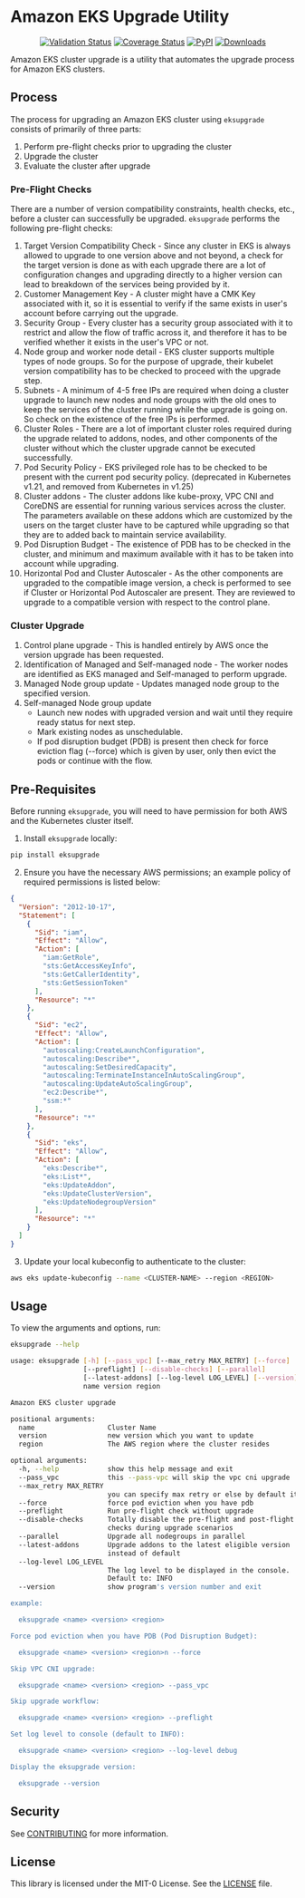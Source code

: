 # Amazon EKS Upgrade Utility

<p align="center">
<a href="https://github.com/aws-samples/eks-cluster-upgrade/actions/workflows/validate.yaml"><img alt="Validation Status" src="https://github.com/aws-samples/eks-cluster-upgrade/actions/workflows/validate.yaml/badge.svg?branch=main&event=push"></a>
<a href="https://codecov.io/github/aws-samples/eks-cluster-upgrade?branch=main"><img alt="Coverage Status" src="https://codecov.io/github/aws-samples/eks-cluster-upgrade/coverage.svg?branch=main"></a>
<a href="https://pypi.org/project/eksupgrade/"><img alt="PyPI" src="https://img.shields.io/pypi/v/eksupgrade"></a>
<a href="https://pepy.tech/project/eksupgrade"><img alt="Downloads" src="https://pepy.tech/badge/eksupgrade"></a>
</p>

Amazon EKS cluster upgrade is a utility that automates the upgrade process for Amazon EKS clusters.

## Process

The process for upgrading an Amazon EKS cluster using `eksupgrade` consists of primarily of three parts:

1. Perform pre-flight checks prior to upgrading the cluster
2. Upgrade the cluster
3. Evaluate the cluster after upgrade

### Pre-Flight Checks

There are a number of version compatibility constraints, health checks, etc., before a cluster can successfully be upgraded. `eksupgrade` performs the following pre-flight checks:

1. Target Version Compatibility Check - Since any cluster in EKS is always allowed to upgrade to one version above and not beyond, a check for the target version is done as with each upgrade there are a lot of configuration changes and upgrading directly to a higher version can lead to breakdown of the services being provided by it.
2. Customer Management Key - A cluster might have a CMK Key associated with it, so it is essential to verify if the same exists in user's account before carrying out the upgrade.
3. Security Group - Every cluster has a security group associated with it to restrict and allow the flow of traffic across it, and therefore it has to be verified whether it exists in the user's VPC or not.
4. Node group and worker node detail - EKS cluster supports multiple types of node groups. So for the purpose of upgrade, their kubelet version compatibility has to be checked to proceed with the upgrade step.
5. Subnets - A minimum of 4-5 free IPs are required when doing a cluster upgrade to launch new nodes and node groups with the old ones to keep the services of the cluster running while the upgrade is going on. So check on the existence of the free IPs is performed.
6. Cluster Roles - There are a lot of important cluster roles required during the upgrade related to addons, nodes, and other components of the cluster without which the cluster upgrade cannot be executed successfully.
7. Pod Security Policy - EKS privileged role has to be checked to be present with the current pod security policy. (deprecated in Kubernetes v1.21, and removed from Kubernetes in v1.25)
8. Cluster addons - The cluster addons like kube-proxy, VPC CNI and CoreDNS are essential for running various services across the cluster. The parameters available on these addons which are customized by the users on the target cluster have to be captured while upgrading so that they are to added back to maintain service availability. 
9. Pod Disruption Budget - The existence of PDB has to be checked in the cluster, and minimum and maximum available with it has to be taken into account while upgrading.
10. Horizontal Pod and Cluster Autoscaler - As the other components are upgraded to the compatible image version, a check is performed to see if Cluster or Horizontal Pod Autoscaler are present. They are reviewed to upgrade to a compatible version with respect to the control plane.

### Cluster Upgrade

1. Control plane upgrade - This is handled entirely by AWS once the version upgrade has been requested.
2. Identification of Managed and Self-managed node - The worker nodes are identified as EKS managed and Self-managed to perform upgrade.
3. Managed Node group update - Updates managed node group to the specified version.
4. Self-managed Node group update
   - Launch new nodes with upgraded version and wait until they require ready status for next step.
   - Mark existing nodes as unschedulable.
   - If pod disruption budget (PDB) is present then check for force eviction flag (--force) which is given by user, only then evict the pods or continue with the flow.

## Pre-Requisites

Before running `eksupgrade`, you will need to have permission for both AWS and the Kubernetes cluster itself.

1. Install `eksupgrade` locally:

```sh
pip install eksupgrade
```

2. Ensure you have the necessary AWS permissions; an example policy of required permissions is listed below:

```json
{
  "Version": "2012-10-17",
  "Statement": [
    {
      "Sid": "iam",
      "Effect": "Allow",
      "Action": [
        "iam:GetRole",
        "sts:GetAccessKeyInfo",
        "sts:GetCallerIdentity",
        "sts:GetSessionToken"
      ],
      "Resource": "*"
    },
    {
      "Sid": "ec2",
      "Effect": "Allow",
      "Action": [
        "autoscaling:CreateLaunchConfiguration",
        "autoscaling:Describe*",
        "autoscaling:SetDesiredCapacity",
        "autoscaling:TerminateInstanceInAutoScalingGroup",
        "autoscaling:UpdateAutoScalingGroup",
        "ec2:Describe*",
        "ssm:*"
      ],
      "Resource": "*"
    },
    {
      "Sid": "eks",
      "Effect": "Allow",
      "Action": [
        "eks:Describe*",
        "eks:List*",
        "eks:UpdateAddon",
        "eks:UpdateClusterVersion",
        "eks:UpdateNodegroupVersion"
      ],
      "Resource": "*"
    }
  ]
}
```

3. Update your local kubeconfig to authenticate to the cluster:

```sh
aws eks update-kubeconfig --name <CLUSTER-NAME> --region <REGION>
```

## Usage

To view the arguments and options, run:

```sh
eksupgrade --help
```

```sh
usage: eksupgrade [-h] [--pass_vpc] [--max_retry MAX_RETRY] [--force]
                  [--preflight] [--disable-checks] [--parallel]
                  [--latest-addons] [--log-level LOG_LEVEL] [--version]
                  name version region

Amazon EKS cluster upgrade

positional arguments:
  name                  Cluster Name
  version               new version which you want to update
  region                The AWS region where the cluster resides

optional arguments:
  -h, --help            show this help message and exit
  --pass_vpc            this --pass-vpc will skip the vpc cni upgrade
  --max_retry MAX_RETRY
                        you can specify max retry or else by default it is 2
  --force               force pod eviction when you have pdb
  --preflight           Run pre-flight check without upgrade
  --disable-checks      Totally disable the pre-flight and post-flight
                        checks during upgrade scenarios
  --parallel            Upgrade all nodegroups in parallel
  --latest-addons       Upgrade addons to the latest eligible version
                        instead of default
  --log-level LOG_LEVEL
                        The log level to be displayed in the console.
                        Default to: INFO
  --version             show program's version number and exit

example:

  eksupgrade <name> <version> <region>

Force pod eviction when you have PDB (Pod Disruption Budget):

  eksupgrade <name> <version> <region>n --force

Skip VPC CNI upgrade:

  eksupgrade <name> <version> <region> --pass_vpc

Skip upgrade workflow:

  eksupgrade <name> <version> <region> --preflight

Set log level to console (default to INFO):

  eksupgrade <name> <version> <region> --log-level debug

Display the eksupgrade version:

  eksupgrade --version
```

## Security

See [CONTRIBUTING](CONTRIBUTING.md#security-issue-notifications) for more information.

## License

This library is licensed under the MIT-0 License. See the [LICENSE](LICENSE) file.
